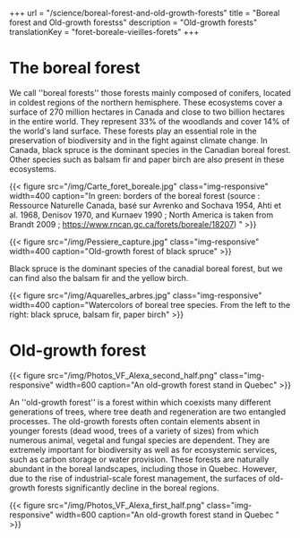 +++
url  = "/science/boreal-forest-and-old-growth-forests"
title = "Boreal forest and Old-growth forestss"
description =  "Old-growth forests"
translationKey = "foret-boreale-vieilles-forets"
+++

# The boreal forest
We call ''boreal forests'' those forests mainly composed of conifers, located in coldest regions of the northern hemisphere. 
These ecosystems cover a surface of 270 million hectares in Canada and close to two billion hectares in the entire world.
They represent 33% of the woodlands and cover 14% of the world's land surface. These forests play an essential role in the preservation of biodiversity and in the fight against climate change. 
In Canada, black spruce is the dominant species in the Canadian boreal forest. Other species such as balsam fir and paper birch are also present in these ecosystems. 



{{< figure src="/img/Carte_foret_boreale.jpg" class="img-responsive" width=400 caption="In green: borders of the boreal forest (source : Ressource Naturelle Canada, basé sur Avrenko and Sochava 1954, Ahti et al. 1968, Denisov 1970, and Kurnaev 1990 ; North America is taken from Brandt 2009 ; https://www.rncan.gc.ca/forets/boreale/18207) " >}}


{{< figure src="/img/Pessiere_capture.jpg" class="img-responsive" width=400 caption="Old-growth forest of black spruce" >}}

Black spruce is the dominant species of the canadial boreal forest, but we can find also the balsam fir and the yellow birch.

{{< figure src="/img/Aquarelles_arbres.jpg" class="img-responsive" width=400 caption="Watercolors of boreal tree species. From the left to the right: black spruce, balsam fir, paper birch" >}}

# Old-growth forest

{{< figure src="/img/Photos_VF_Alexa_second_half.png" class="img-responsive" width=600 caption="An old-growth forest stand in Quebec" >}}

An ''old-growth forest'' is a forest within which coexists many different generations of trees, where tree death and regeneration are two entangled processes. 
The old-growth forests often contain elements absent in younger forests (dead wood, trees of a variety of sizes) from which numerous animal, vegetal and fungal species are dependent.
They are extremely important for biodiversity as well as for ecosystemic services, such as carbon storage or water provision.
These forests are naturally abundant in the boreal landscapes, including those in Quebec. However, due to the rise of industrial-scale forest management, the surfaces of old-growth forests significantly decline in the boreal regions.


{{< figure src="/img/Photos_VF_Alexa_first_half.png" class="img-responsive" width=600 caption="An old-growth forest stand in Quebec " >}}



